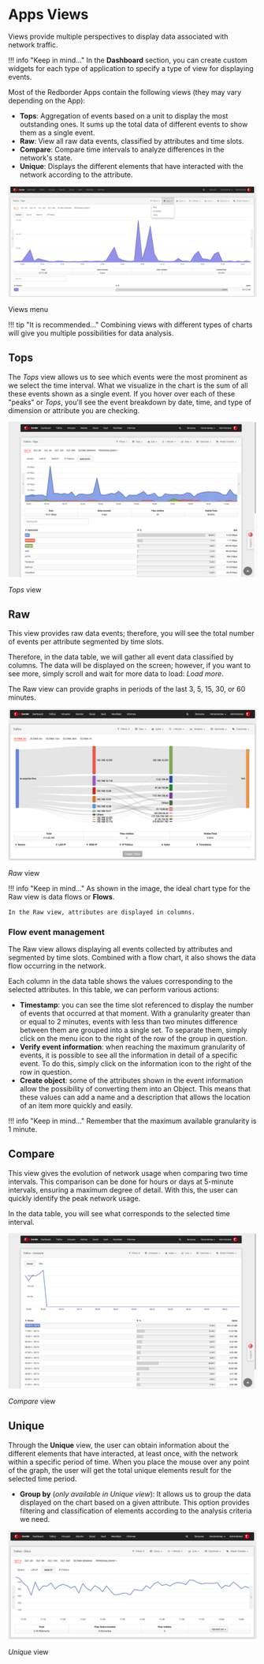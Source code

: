 # Apps Views

Views provide multiple perspectives to display data associated with network traffic.

!!! info "Keep in mind..."
    In the **Dashboard** section, you can create custom widgets for each type of application to specify a type of view for displaying events.

Most of the Redborder Apps contain the following views (they may vary depending on the App):

- **Tops**: Aggregation of events based on a unit to display the most outstanding ones. It sums up the total data of different events to show them as a single event.
- **Raw**: View all raw data events, classified by attributes and time slots.
- **Compare**: Compare time intervals to analyze differences in the network's state.
- **Unique**: Displays the different elements that have interacted with the network according to the attribute.

![Views Menu](images/ch04_img042.png)

Views menu

!!! tip "It is recommended..."
    Combining views with different types of charts will give you multiple possibilities for data analysis.

## Tops

The *Tops* view allows us to see which events were the most prominent as we select the time interval. What we visualize in the chart is the sum of all these events shown as a single event. If you hover over each of these "peaks" or *Tops*, you'll see the event breakdown by date, time, and type of dimension or attribute you are checking.

![Tops View](images/ch04_img043.png)

*Tops* view

## Raw

This view provides raw data events; therefore, you will see the total number of events per attribute segmented by time slots.

Therefore, in the data table, we will gather all event data classified by columns. The data will be displayed on the screen; however, if you want to see more, simply scroll and wait for more data to load: *Load more*.

The Raw view can provide graphs in periods of the last 3, 5, 15, 30, or 60 minutes.

![Raw View](images/ch04_img044.png)

*Raw* view

!!! info "Keep in mind..."
    As shown in the image, the ideal chart type for the Raw view is data flows or **Flows**.

    In the Raw view, attributes are displayed in columns.

### Flow event management

The Raw view allows displaying all events collected by attributes and segmented by time slots. Combined with a flow chart, it also shows the data flow occurring in the network.

Each column in the data table shows the values corresponding to the selected attributes. In this table, we can perform various actions:

- **Timestamp**: you can see the time slot referenced to display the number of events that occurred at that moment. With a granularity greater than or equal to 2 minutes, events with less than two minutes difference between them are grouped into a single set. To separate them, simply click on the menu icon to the right of the row of the group in question.
- **Verify event information**: when reaching the maximum granularity of events, it is possible to see all the information in detail of a specific event. To do this, simply click on the information icon to the right of the row in question.
- **Create object**: some of the attributes shown in the event information allow the possibility of converting them into an Object. This means that these values can add a name and a description that allows the location of an item more quickly and easily.

!!! info "Keep in mind..."
    Remember that the maximum available granularity is 1 minute.

## Compare

This view gives the evolution of network usage when comparing two time intervals. This comparison can be done for hours or days at 5-minute intervals, ensuring a maximum degree of detail. With this, the user can quickly identify the peak network usage.

In the data table, you will see what corresponds to the selected time interval.

![Compare View](images/ch04_img045.png)

*Compare* view

## Unique

Through the **Unique** view, the user can obtain information about the different elements that have interacted, at least once, with the network within a specific period of time. When you place the mouse over any point of the graph, the user will get the total unique elements result for the selected time period.

- **Group by** (*only available in Unique view*): It allows us to group the data displayed on the chart based on a given attribute. This option provides filtering and classification of elements according to the analysis criteria we need.

![Unique View](images/ch04_img046.png)

*Unique* view

<!-- ## Analyze (Malware module, WIP)

In this view, you can get a detailed analysis of a URL, IP, Hash, or a file, as if it had entered through other channels.

To do this, just enter the IP, URL, or Hash you want to analyze and click on **Search**. Or, if you want to analyze a file, you need to upload the file and then upload it to the platform by selecting **Upload**.

You can jump from one view to another without needing to go back to the Malware events interface by selecting it from the dropdown in the upper right margin.

![Analyze View](images/ch04_img047.png)

*Analyze* view -->
